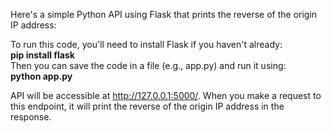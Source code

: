 <p>Here's a simple Python API using Flask that prints the reverse of the origin IP address:</p>
To run this code, you'll need to install Flask if you haven't already: <br/>
<b>pip install flask</b> <br/>
Then you can save the code in a file (e.g., app.py) and run it using: <br/>
<b>python app.py</b> <br/>

API will be accessible at http://127.0.0.1:5000/. When you make a request to this endpoint, it will print the reverse of the origin IP address in the response.

